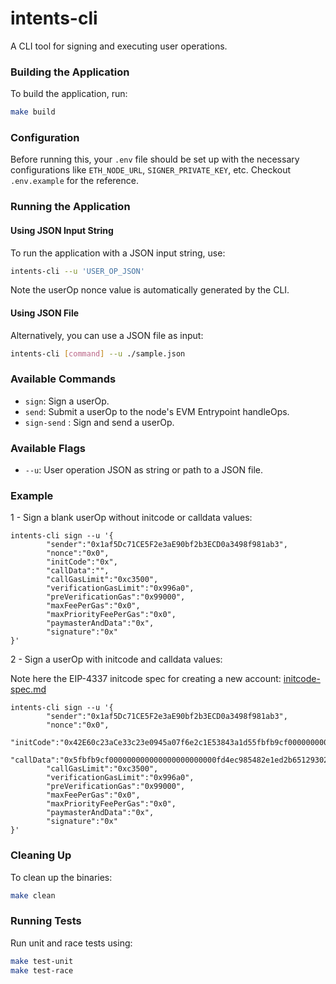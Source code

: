 # intents-cli

A CLI tool for signing and executing user operations.

### Building the Application

To build the application, run:

```sh
make build
```

### Configuration

Before running this, your `.env` file should be set up with the necessary configurations like `ETH_NODE_URL`, `SIGNER_PRIVATE_KEY`, etc.
Checkout `.env.example` for the reference.

### Running the Application

#### Using JSON Input String

To run the application with a JSON input string, use:

```sh
intents-cli --u 'USER_OP_JSON'
```

Note the userOp nonce value is automatically generated by the CLI.

#### Using JSON File

Alternatively, you can use a JSON file as input:

```sh
intents-cli [command] --u ./sample.json
```

### Available Commands

- `sign`: Sign a userOp.
- `send`: Submit a userOp to the node's EVM Entrypoint handleOps.
- `sign-send` : Sign and send a userOp.

### Available Flags

- `--u`: User operation JSON as string or path to a JSON file.

### Example
1 - Sign a blank userOp without initcode or calldata values:

```shell
intents-cli sign --u '{
        "sender":"0x1af5Dc71CE5F2e3aE90bf2b3ECD0a3498f981ab3",
        "nonce":"0x0",
        "initCode":"0x",
        "callData":"",
        "callGasLimit":"0xc3500",
        "verificationGasLimit":"0x996a0",
        "preVerificationGas":"0x99000",
        "maxFeePerGas":"0x0",
        "maxPriorityFeePerGas":"0x0",
        "paymasterAndData":"0x",
        "signature":"0x"
}'
```

2 - Sign a userOp with initcode and calldata values:

Note here the EIP-4337 initcode spec for creating a new account: [initcode-spec.md](./initcode-spec.md)

```shell
intents-cli sign --u '{
        "sender":"0x1af5Dc71CE5F2e3aE90bf2b3ECD0a3498f981ab3",
        "nonce":"0x0",
        "initCode":"0x42E60c23aCe33c23e0945a07f6e2c1E53843a1d55fbfb9cf000000000000000000000000fd4ec985482e1ed2b651293025EDaD889FaC3947",
        "callData":"0x5fbfb9cf000000000000000000000000fd4ec985482e1ed2b651293025EDaD889FaC394700",
        "callGasLimit":"0xc3500",
        "verificationGasLimit":"0x996a0",
        "preVerificationGas":"0x99000",
        "maxFeePerGas":"0x0",
        "maxPriorityFeePerGas":"0x0",
        "paymasterAndData":"0x",
        "signature":"0x"
}'
```

### Cleaning Up

To clean up the binaries:

```sh
make clean
```

### Running Tests

Run unit and race tests using:

```sh
make test-unit
make test-race
```
